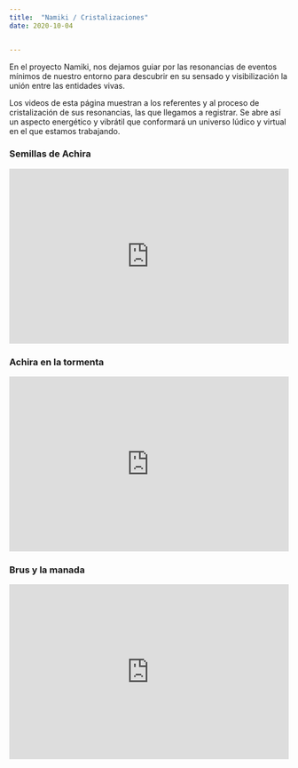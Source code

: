 ```yaml
---
title:  "Namiki / Cristalizaciones"
date: 2020-10-04


---
```


En el proyecto Namiki, nos dejamos guiar por las resonancias de eventos mínimos de nuestro entorno para descubrir en su sensado y visibilización la unión entre las entidades vivas.

Los videos de esta página muestran a los referentes y al proceso de cristalización de sus resonancias, las que llegamos a registrar. Se abre así un aspecto energético y vibrátil que conformará un universo lúdico y virtual en el que estamos trabajando.

### Semillas de Achira
<iframe src="https://player.vimeo.com/video/464787750" width="100%" height="315" frameborder="0" allow="autoplay; fullscreen" allowfullscreen></iframe>

### Achira en la tormenta
<iframe src="https://player.vimeo.com/video/464802198" width="100%" height="315" frameborder="0" allow="autoplay; fullscreen" allowfullscreen></iframe>

### Brus y la manada
<iframe width="100%" height="315" src="https://www.youtube.com/embed/EovtwRubOX4" frameborder="0" allow="autoplay; fullscreen" allowfullscreen></iframe>
